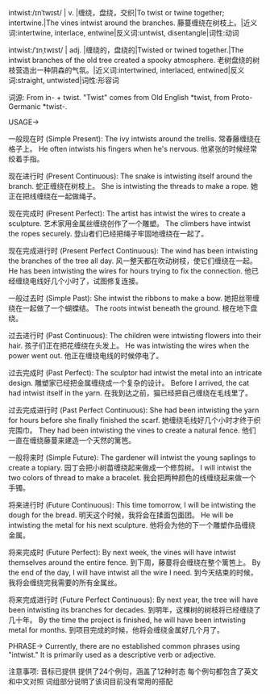 intwist:/ɪnˈtwɪst/ | v. |缠绕，盘绕，交织|To twist or twine together; intertwine.|The vines intwist around the branches. 藤蔓缠绕在树枝上。|近义词:intertwine, interlace, entwine|反义词:untwist, disentangle|词性:动词

intwist:/ˈɪnˌtwɪst/ | adj. |缠绕的，盘绕的|Twisted or twined together.|The intwist branches of the old tree created a spooky atmosphere. 老树盘绕的树枝营造出一种阴森的气氛。|近义词:intertwined, interlaced, entwined|反义词:straight, untwisted|词性:形容词


词源: From in- + twist.  "Twist" comes from Old English *twist, from Proto-Germanic *twist-.

USAGE->

一般现在时 (Simple Present):
The ivy intwists around the trellis. 常春藤缠绕在格子上。
He often intwists his fingers when he's nervous. 他紧张的时候经常绞着手指。

现在进行时 (Present Continuous):
The snake is intwisting itself around the branch. 蛇正缠绕在树枝上。
She is intwisting the threads to make a rope.  她正在把线缠绕在一起做绳子。

现在完成时 (Present Perfect):
The artist has intwist the wires to create a sculpture. 艺术家用金属丝缠绕创作了一个雕塑。
The climbers have intwist the ropes securely. 登山者们已经把绳子牢固地缠绕在一起了。

现在完成进行时 (Present Perfect Continuous):
The wind has been intwisting the branches of the tree all day. 风一整天都在吹动树枝，使它们缠绕在一起。
He has been intwisting the wires for hours trying to fix the connection. 他已经缠绕电线好几个小时了，试图修复连接。

一般过去时 (Simple Past):
She intwist the ribbons to make a bow. 她把丝带缠绕在一起做了一个蝴蝶结。
The roots intwist beneath the ground.  根在地下盘绕。

过去进行时 (Past Continuous):
The children were intwisting flowers into their hair. 孩子们正在把花缠绕在头发上。
He was intwisting the wires when the power went out.  他正在缠绕电线的时候停电了。

过去完成时 (Past Perfect):
The sculptor had intwist the metal into an intricate design. 雕塑家已经把金属缠绕成一个复杂的设计。
Before I arrived, the cat had intwist itself in the yarn. 在我到达之前，猫已经把自己缠绕在毛线里了。

过去完成进行时 (Past Perfect Continuous):
She had been intwisting the yarn for hours before she finally finished the scarf. 她缠绕毛线好几个小时才终于织完围巾。
They had been intwisting the vines to create a natural fence. 他们一直在缠绕藤蔓来建造一个天然的篱笆。


一般将来时 (Simple Future):
The gardener will intwist the young saplings to create a topiary. 园丁会把小树苗缠绕起来做成一个修剪树。
I will intwist the two colors of thread to make a bracelet. 我会把两种颜色的线缠绕起来做一个手镯。

将来进行时 (Future Continuous):
This time tomorrow, I will be intwisting the dough for the bread. 明天这个时候，我将会在揉面包面团。
He will be intwisting the metal for his next sculpture. 他将会为他的下一个雕塑作品缠绕金属。

将来完成时 (Future Perfect):
By next week, the vines will have intwist themselves around the entire fence. 到下周，藤蔓将会缠绕在整个篱笆上。
By the end of the day, I will have intwist all the wire I need. 到今天结束的时候，我将会缠绕完我需要的所有金属丝。

将来完成进行时 (Future Perfect Continuous):
By next year, the tree will have been intwisting its branches for decades. 到明年，这棵树的树枝将已经缠绕了几十年。
By the time the project is finished, he will have been intwisting metal for months. 到项目完成的时候，他将会缠绕金属好几个月了。

PHRASE->
Currently, there are no established common phrases using "intwist."  It is primarily used as a descriptive verb or adjective.


注意事项:
音标已提供
提供了24个例句，涵盖了12种时态
每个例句都包含了英文和中文对照
词组部分说明了该词目前没有常用的搭配
